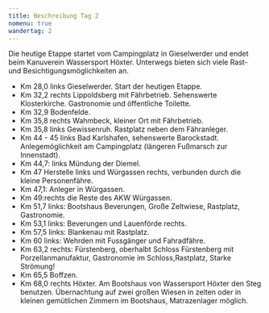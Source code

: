 ```yaml
---
title: Beschreibung Tag 2
nomenu: true
wandertag: 2
---
```


Die heutige Etappe startet vom Campingplatz in Gieselwerder und endet beim Kanuverein Wassersport Höxter. Unterwegs bieten sich viele Rast- und Besichtigungsmöglichkeiten an.  

- Km 28,0 links Gieselwerder. Start der heutigen Etappe.
-	Km 32,2 rechts Lippoldsberg mit Fährbetrieb. Sehenswerte Klosterkirche. Gastronomie und öffentliche Toilette. 
-	Km 32,9 Bodenfelde. 
- Km 35,8 rechts Wahmbeck, kleiner Ort mit Fährbetrieb.
- Km 35,8 links Gewissenruh. Rastplatz neben dem Fähranleger.
-	Km 44 - 45 links Bad Karlshafen, sehenswerte Barockstadt. Anlegemöglichkeit am Campingplatz (längeren Fußmarsch zur Innenstadt). 
-	Km 44,7: links Mündung  der Diemel.
-	Km 47 Herstelle links und Würgassen rechts, verbunden durch die kleine Personenfähre. 
-	Km 47,1: Anleger in Würgassen.
- Km 49:rechts die Reste des AKW Würgassen. 
- Km 51,7 links: Bootshaus Beverungen, Große Zeltwiese, Rastplatz, Gastronomie.
-	Km 53,1 links: Beverungen und Lauenförde rechts.
-	Km 57,5 links: Blankenau mit Rastplatz. 
-	Km 60 links: Wehrden mit Fussgänger und Fahradfähre.
- Km 63,2 rechts: Fürstenberg, oberhalbt Schloss Fürstenberg mit Porzellanmanufaktur, Gastronomie im Schloss,Rastplatz, Starke Strömung!
-	Km 65,5 Boffzen.
-	Km 68,0  rechts Höxter. Am Bootshaus von Wassersport Höxter den Steg benutzen. Übernachtung auf zwei großen Wiesen in zelten oder in kleinen gemütlichen Zimmern im Bootshaus, Matrazenlager möglich.
